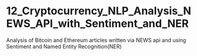 # 12_Cryptocurrency_NLP_Analysis_NEWS_API_with_Sentiment_and_NER
Analysis of Bitcoin and Ethereum articles written via NEWS api and using Sentiment and Named Entity Recognition(NER)
